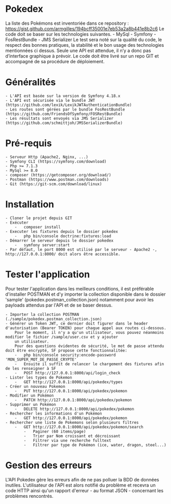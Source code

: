 # Pokedex

La liste des Pokémons est inventoriée dans ce repository :
https://gist.github.com/armgilles/194bcff35001e7eb53a2a8b441e8b2c6
Le code doit se baser sur les technologies suivantes.
    -   MySql
    -   Symfony
    -   FosRestBundle
    -   JMS Serializer
Le test sera noté sur la qualité du code, le respect des bonnes pratiques, la stabilité et
le bon usage des technologies mentionnées ci dessus.
Seule une API est attendue, il n’y a donc pas d’interface graphique à prévoir. Le code
doit être livré sur un repo GIT et accompagné de sa procédure de déploiement.

# Généralités

    - L'API est basée sur la version de Symfony 4.18.x
    - L'API est sécurisée via le bundle JWT (https://github.com/lexik/LexikJWTAuthenticationBundle)
    - Les routes sont gérées par le bundle FosRestBundle (https://github.com/FriendsOfSymfony/FOSRestBundle)
    - Les résultats sont envoyés via JMS Serializer (https://github.com/schmittjoh/JMSSerializerBundle)

# Pré-requis

    - Serveur Http (Apache2, Nginx, ...)
    - Symfony CLI (https://symfony.com/download)
    - Php >= 7.1.3
    - MySql >= 8.0
    - composer (https://getcomposer.org/download/)
    - Postman (https://www.postman.com/downloads)
    - Git (https://git-scm.com/download/linux)

# Installation

    - Cloner le projet depuis GIT
    - Exécuter
        -   composer install
    - Executer les fixtures depuis le dossier pokedex
        -   php bin/console doctrine:fixtures:load
    - Démarrer le serveur depuis le dossier pokedex
        -   symfony server:start
    - Par défaut, le port 8000 est utilisé par le serveur - Apache2 -, http://127.0.0.1:8000/ doit alors être accessible.

# Tester l'application

Pour tester l'application dans les meilleurs conditions, il est préférable d'installer POSTMAN et d'y importer la collection disponible dans le dossier 'sample' (pokedex.postman_collection.json) notamment pour avoir les payloads attendus par l'API et de se baser dessus.

    - Importer la collection POSTMAN (./sample/pokedex.postman_collection.json)
    - Générer un Token JWT, ce dernier doit figurer dans le header d'autorisation (Bearer TOKEN) pour chaque appel aux routes ci-dessous.
        Pour le moment, il n'y a qu'un utilisateur, vous pouvez néanmoins modifier le fichier /sample/user.csv et y ajouter
        un utilisateur.
        Pour des questions évidentes de sécurité, le mot de passe attendu doit être encrypté, SF propose cette fonctionnalitée:
        -   php bin/console security:encode-password 'MON_SUPER_MOT_DE_PASSE_CRYPTE'
        -   Ensuite il suffit de relancer le chargement des fixtures afin de les renseigner à SF
        -   POST http://127.0.0.1:8000/api/login_check 
    - Lister les types de Pokemon
        -   GET http://127.0.0.1:8000/api/pokedex/types
    - Créer un nouveau Pokemon
        -   PUT http://127.0.0.1:8000/api/pokedex/pokemon
    - Modifier un Pokémon
        -   PATCH http://127.0.0.1:8000/api/pokedex/pokemon
    - Supprimer un Pokémon
        -   DELETE http://127.0.0.1:8000/api/pokedex/pokemon
    - Rechercher les informations d'un Pokémon
        -   GET http://127.0.0.1:8000/api/pokedex/pokemon
    - Rechercher une liste de Pokemons selon plusieurs filtres
        -   GET http://127.0.0.1:8000/api/pokedex/pokemon/search
            -   Paginer (60 items/page)
            -   Trier par Nom croissant et décroissant
            -   Filtrer via une recherche fulltext
            -   Filtrer par type de Pokémon (ice, water, dragon, steel...)

# Gestion des erreurs

L'API Pokedex gère les erreurs afin de ne pas polluer la BDD de données inutiles. L'utilisateur de l'API est alors notifié du problème et recevra un code HTTP ainsi qu'un rapport d'erreur - au format JSON - concernant les problèmes rencontrés.
